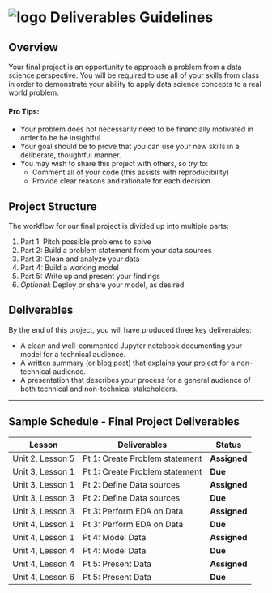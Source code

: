 # ![logo](https://ga-dash.s3.amazonaws.com/production/assets/logo-9f88ae6c9c3871690e33280fcf557f33.png) Deliverables Guidelines

## Overview

Your final project is an opportunity to approach a problem from a data science perspective. You will be required to use all of your skills from class in order to demonstrate your ability to apply data science concepts to a real world problem.


#### Pro Tips:
- Your problem does not necessarily need to be financially motivated in order to be be insightful. 
- Your goal should be to prove that you can use your new skills in a deliberate, thoughtful manner.
- You may wish to share this project with others, so try to:
    - Comment all of your code (this assists with reproducibility)
    - Provide clear reasons and rationale for each decision

## Project Structure
The workflow for our final project is divided up into multiple parts:

1. Part 1: Pitch possible problems to solve
2. Part 2: Build a problem statement from your data sources
3. Part 3: Clean and analyze your data
4. Part 4: Build a working model
5. Part 5: Write up and present your findings
6. *Optional*: Deploy or share your model, as desired

## Deliverables

By the end of this project, you will have produced three key deliverables:

- A clean and well-commented Jupyter notebook documenting your model for a technical audience.
- A written summary (or blog post) that explains your project for a non-technical audience.
- A presentation that describes your process for a general audience of both technical and non-technical stakeholders. 


---

## Sample Schedule - Final Project Deliverables

| Lesson  | Deliverables | Status
| --- | --- | --- |
| Unit 2, Lesson 5 | Pt 1: Create Problem statement 	 | **Assigned** |
| Unit 3, Lesson 1 | Pt 1: Create Problem statement 	 | **Due** |
| Unit 3, Lesson 1 | Pt 2: Define Data sources           | **Assigned** |
| Unit 3, Lesson 3 | Pt 2: Define Data sources           | **Due** |
| Unit 3, Lesson 3 | Pt 3: Perform EDA on Data           | **Assigned** |
| Unit 4, Lesson 1 | Pt 3: Perform EDA on Data           | **Due** |
| Unit 4, Lesson 1 | Pt 4: Model Data                    | **Assigned** |
| Unit 4, Lesson 4 | Pt 4: Model Data                    | **Due** |
| Unit 4, Lesson 4 | Pt 5: Present Data                  | **Assigned** |
| Unit 4, Lesson 6 | Pt 5: Present Data                  | **Due** |





